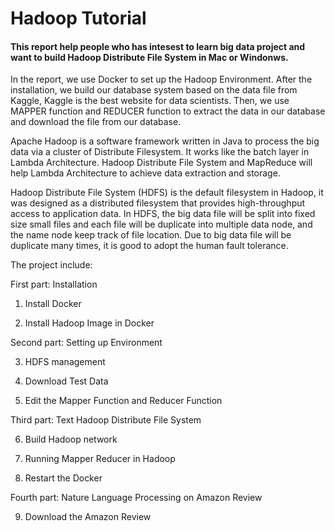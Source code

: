 # Hadoop Tutorial

#### This report help people who has intesest to learn big data project and want to build Hadoop Distribute File System in Mac or Windonws.


In the report, we use Docker to set up the Hadoop Environment. After the installation, we build our database system based on the data file from Kaggle, Kaggle is the best website for data scientists. Then, we use MAPPER function and REDUCER function to extract the data in our database and download the file from our database. 


Apache Hadoop is a software framework written in Java to process the big data via a cluster of Distribute Filesystem. It works like the batch layer in Lambda Architecture. Hadoop Distribute File System and MapReduce will help Lambda Architecture to achieve data extraction and storage.


Hadoop Distribute File System (HDFS) is the default filesystem in Hadoop, it was designed as a distributed filesystem that provides high-throughput access to application data. In HDFS, the big data file will be split into fixed size small files and each file will be duplicate into multiple data node, and the name node keep track of file location. Due to big data file will be duplicate many times, it is good to adopt the human fault tolerance.


The project include: 

First part: Installation

1. Install Docker
	
2. Install Hadoop Image in Docker

Second part: Setting up Environment

3. HDFS management

4. Download Test Data

5. Edit the Mapper Function and Reducer Function

Third part: Text Hadoop Distribute File System 

6. Build Hadoop network

7. Running Mapper Reducer in Hadoop
	
8. Restart the Docker

Fourth part: Nature Language Processing on Amazon Review

9. Download the Amazon Review



